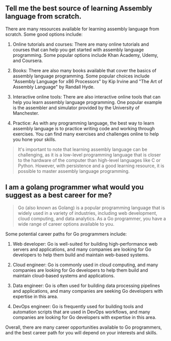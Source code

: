 ## Tell me the best source of learning Assembly language from scratch.

There are many resources available for learning assembly language from scratch. Some good options include:

1. Online tutorials and courses: There are many online tutorials and courses that can help you get started with assembly language programming. Some popular options include Khan Academy, Udemy, and Coursera.

2. Books: There are also many books available that cover the basics of assembly language programming. Some popular choices include "Assembly Language for x86 Processors" by Kip Irvine and "The Art of Assembly Language" by Randall Hyde.

3. Interactive online tools: There are also interactive online tools that can help you learn assembly language programming. One popular example is the assembler and simulator provided by the University of Manchester.

4. Practice: As with any programming language, the best way to learn assembly language is to practice writing code and working through exercises. You can find many exercises and challenges online to help you hone your skills.

> It's important to note that learning assembly language can be challenging, as it is a low-level programming language that is closer to the hardware of the computer than high-level languages like C or Python. However, with persistence and a good learning resource, it is possible to master assembly language programming.

## I am a golang programmer what would you suggest  as a best career for me?

> Go (also known as Golang) is a popular programming language that is widely used in a variety of industries, including web development, cloud computing, and data analytics. As a Go programmer, you have a wide range of career options available to you.

Some potential career paths for Go programmers include:

1. Web developer: Go is well-suited for building high-performance web servers and applications, and many companies are looking for Go developers to help them build and maintain web-based systems.

2. Cloud engineer: Go is commonly used in cloud computing, and many companies are looking for Go developers to help them build and maintain cloud-based systems and applications.

3. Data engineer: Go is often used for building data processing pipelines and applications, and many companies are seeking Go developers with expertise in this area.

4. DevOps engineer: Go is frequently used for building tools and automation scripts that are used in DevOps workflows, and many companies are looking for Go developers with expertise in this area.

Overall, there are many career opportunities available to Go programmers, and the best career path for you will depend on your interests and skills.
